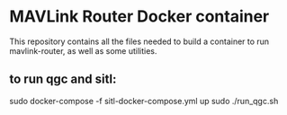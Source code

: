 # MAVLink Router Docker container #

This repository contains all the files needed to build a container to run
mavlink-router, as well as some utilities.


## to run qgc and sitl: 

sudo docker-compose -f sitl-docker-compose.yml up
sudo ./run_qgc.sh
